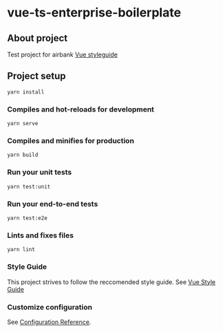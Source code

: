 # vue-ts-enterprise-boilerplate

## About project

Test project for airbank [Vue styleguide](https://v3.vuejs.org/style-guide/)

## Project setup
```
yarn install
```

### Compiles and hot-reloads for development
```
yarn serve
```

### Compiles and minifies for production
```
yarn build
```

### Run your unit tests
```
yarn test:unit
```

### Run your end-to-end tests
```
yarn test:e2e
```

### Lints and fixes files
```
yarn lint
```

### Style Guide

This project strives to follow the reccomended style guide. See [Vue Style Guide](https://v3.vuejs.org/style-guide/#style-guide)

### Customize configuration
See [Configuration Reference](https://cli.vuejs.org/config/).
